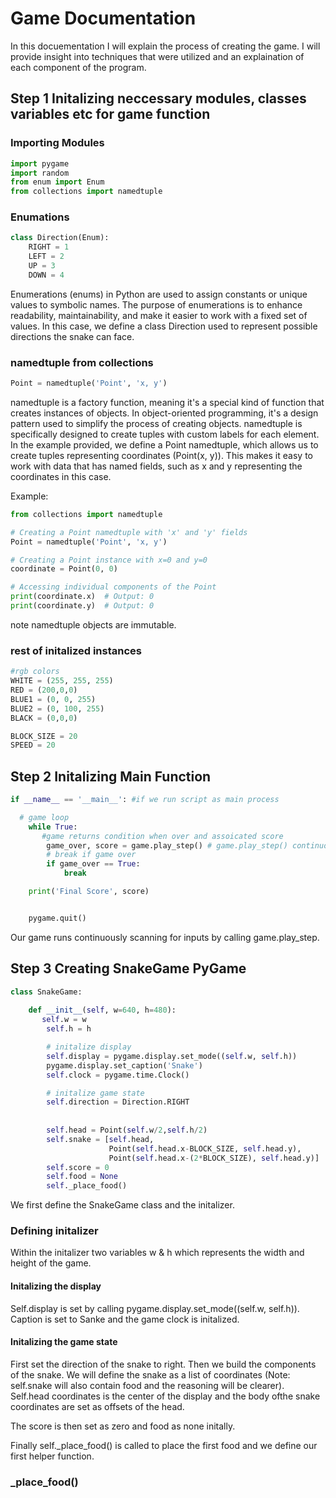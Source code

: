 # Game Documentation
In this docuementation I will explain the process of creating the game. I will provide insight 
into techniques that were utilized and an explaination of each component of the program.

## Step 1 Initalizing neccessary modules, classes variables etc for game function

### Importing Modules
``` python
import pygame
import random
from enum import Enum
from collections import namedtuple
```

### Enumations 
``` python
class Direction(Enum):
    RIGHT = 1
    LEFT = 2
    UP = 3
    DOWN = 4
```

Enumerations (enums) in Python are used to assign constants or unique values to symbolic names. 
The purpose of enumerations is to enhance readability, maintainability, and make it easier to 
work with a fixed set of values. In this case, we define a class Direction used to represent 
possible directions the snake can face.

### namedtuple from collections
``` python 
Point = namedtuple('Point', 'x, y') 
```
namedtuple is a factory function, meaning it's a special kind of function that creates 
instances of objects. In object-oriented programming, it's a design pattern used to 
simplify the process of creating objects. namedtuple is specifically designed to create 
tuples with custom labels for each element. In the example provided, we define a Point namedtuple, 
which allows us to create tuples representing coordinates (Point(x, y)). This makes it
easy to work with data that has named fields, such as x and y representing the coordinates 
in this case.


Example:
``` python
from collections import namedtuple

# Creating a Point namedtuple with 'x' and 'y' fields
Point = namedtuple('Point', 'x, y')

# Creating a Point instance with x=0 and y=0
coordinate = Point(0, 0)

# Accessing individual components of the Point
print(coordinate.x)  # Output: 0
print(coordinate.y)  # Output: 0
```

note namedtuple objects are immutable.

### rest of initalized instances
```python
#rgb colors
WHITE = (255, 255, 255)
RED = (200,0,0)
BLUE1 = (0, 0, 255)
BLUE2 = (0, 100, 255)
BLACK = (0,0,0)

BLOCK_SIZE = 20
SPEED = 20
```

## Step 2 Initalizing Main Function

```python
if __name__ == '__main__': #if we run script as main process

  # game loop
    while True:
       #game returns condition when over and assoicated score
        game_over, score = game.play_step() # game.play_step() continuously runs the game
        # break if game over
        if game_over == True:
            break

    print('Final Score', score)


    pygame.quit()
```

Our game runs continuously scanning for inputs by calling game.play_step. 

## Step 3 Creating SnakeGame PyGame

```python
class SnakeGame:
    
    def __init__(self, w=640, h=480):
       self.w = w
        self.h = h

        # initalize display
        self.display = pygame.display.set_mode((self.w, self.h)) 
        pygame.display.set_caption('Snake')
        self.clock = pygame.time.Clock()

        # initalize game state
        self.direction = Direction.RIGHT
        
        
        self.head = Point(self.w/2,self.h/2)
        self.snake = [self.head, 
                      Point(self.head.x-BLOCK_SIZE, self.head.y),
                      Point(self.head.x-(2*BLOCK_SIZE), self.head.y)]
        self.score = 0
        self.food = None
        self._place_food()
```

We first define the SnakeGame class and the initalizer. 

### Defining initalizer
Within the initalizer two variables w & h
which represents the width and height of the game. 

#### Initalizing the display
Self.display is set by calling
pygame.display.set_mode((self.w, self.h)). Caption is set to Sanke and the game clock is initalized.

#### Initalizing the game state
First set the direction of the snake to right. Then we build the components of the snake.
We will define the snake as a list of coordinates (Note: self.snake will also contain food and 
the reasoning will be clearer). Self.head coordinates is the center of the display
and the body ofthe snake coordinates are set as offsets of the head.

The score is then set as zero and food as none initally.

Finally self._place_food() is called to place the first food and we define our first helper function.

### _place_food()


###
    